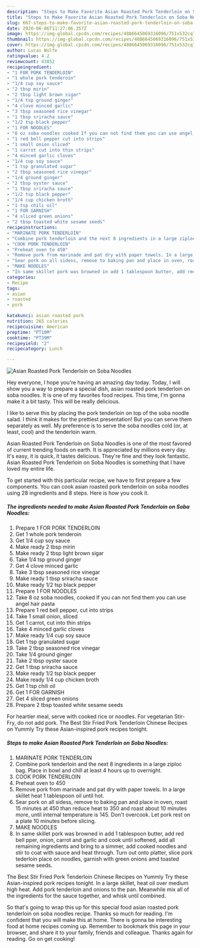 ```yaml
---
description: "Steps to Make Favorite Asian Roasted Pork Tenderloin on Soba Noodles"
title: "Steps to Make Favorite Asian Roasted Pork Tenderloin on Soba Noodles"
slug: 667-steps-to-make-favorite-asian-roasted-pork-tenderloin-on-soba-noodles
date: 2020-06-06T11:27:06.357Z
image: https://img-global.cpcdn.com/recipes/4886645069316096/751x532cq70/asian-roasted-pork-tenderloin-on-soba-noodles-recipe-main-photo.jpg
thumbnail: https://img-global.cpcdn.com/recipes/4886645069316096/751x532cq70/asian-roasted-pork-tenderloin-on-soba-noodles-recipe-main-photo.jpg
cover: https://img-global.cpcdn.com/recipes/4886645069316096/751x532cq70/asian-roasted-pork-tenderloin-on-soba-noodles-recipe-main-photo.jpg
author: Lucas Wolfe
ratingvalue: 4.2
reviewcount: 43852
recipeingredient:
- "1 FOR PORK TENDERLOIN"
- "1 whole pork tenderoin"
- "1/4 cup soy sauce"
- "2 tbsp mirin"
- "2 tbsp light brown sigar"
- "1/4 tsp ground ginger"
- "4 clove minced garlic"
- "3 tbsp seasoned rice vinegar"
- "1 tbsp sriracha sauce"
- "1/2 tsp black pepper"
- "1 FOR NOODLES"
- "8 oz soba noodles cooked If you can not find them you can use angel hair pasta"
- "1 red bell pepper cut into strips"
- "1 small onion sliced"
- "1 carrot cut into thin strips"
- "4 minced garlic cloves"
- "1/4 cup soy sauce"
- "1 tsp granulated sugar"
- "2 tbsp seasoned rice vinegar"
- "1/4 ground ginger"
- "2 tbsp oyster sauce"
- "1 tbsp sriracha sauce"
- "1/2 tsp black pepper"
- "1/4 cup chicken broth"
- "1 tsp chili oil"
- "1 FOR GARNISH"
- "4 sliced green onions"
- "2 tbsp toasted white sesame seeds"
recipeinstructions:
- "MARINATE PORK TENDERLOIN"
- "Combine pork tenderloin and the next 8 ingredients in a large ziploc bag. Place in bowl and chill at least 4 hours up to overnight."
- "COOK PORK TENDERLOIN"
- "Preheat oven to 450"
- "Remove pork from marinade and pat dry with paper towels. In a large skillet heat 1 tablespoon oil until hot."
- "Sear pork on all sidess, remove to baking pan and place in oven, roast 15 minutes at 450 than reduce heat to 350 and roast about 10 minutes more, until internal temperature is 145. Don&#39;t overcook. Let pork rest on a plate 10 minutes before slicing."
- "MAKE NOODLES"
- "In same skillet pork was browned in add 1 tablespoon butter, add red bell pper, onion, carrot and garlic and cook until softened, add all remaining ingredients and bring to a simmer, add cooked noodles and stir to coat with sauce and heat through. Turn out onto platter, slice pork tederloin place on noodles, garnish with green onions amd toasted sesame seeds."
categories:
- Recipe
tags:
- asian
- roasted
- pork

katakunci: asian roasted pork 
nutrition: 265 calories
recipecuisine: American
preptime: "PT10M"
cooktime: "PT39M"
recipeyield: "2"
recipecategory: Lunch

---
```



![Asian Roasted Pork Tenderloin on Soba Noodles](https://img-global.cpcdn.com/recipes/4886645069316096/751x532cq70/asian-roasted-pork-tenderloin-on-soba-noodles-recipe-main-photo.jpg)

Hey everyone, I hope you're having an amazing day today. Today, I will show you a way to prepare a special dish, asian roasted pork tenderloin on soba noodles. It is one of my favorites food recipes. This time, I'm gonna make it a bit tasty. This will be really delicious.

I like to serve this by placing the pork tenderloin on top of the soba noodle salad. I think it makes for the prettiest presentation! But you can serve them separately as well. My preference is to serve the soba noodles cold (or, at least, cool) and the tenderloin warm.

Asian Roasted Pork Tenderloin on Soba Noodles is one of the most favored of current trending foods on earth. It is appreciated by millions every day. It's easy, it is quick, it tastes delicious. They're fine and they look fantastic. Asian Roasted Pork Tenderloin on Soba Noodles is something that I have loved my entire life.


To get started with this particular recipe, we have to first prepare a few components. You can cook asian roasted pork tenderloin on soba noodles using 28 ingredients and 8 steps. Here is how you cook it.

<!--inarticleads1-->

##### The ingredients needed to make Asian Roasted Pork Tenderloin on Soba Noodles:

1. Prepare 1 FOR PORK TENDERLOIN
1. Get 1 whole pork tenderoin
1. Get 1/4 cup soy sauce
1. Make ready 2 tbsp mirin
1. Make ready 2 tbsp light brown sigar
1. Take 1/4 tsp ground ginger
1. Get 4 clove minced garlic
1. Take 3 tbsp seasoned rice vinegar
1. Make ready 1 tbsp sriracha sauce
1. Make ready 1/2 tsp black pepper
1. Prepare 1 FOR NOODLES
1. Take 8 oz soba noodles, cooked If you can not find them you can use angel hair pasta
1. Prepare 1 red bell pepper, cut into strips
1. Take 1 small onion, sliced
1. Get 1 carrot, cut into thin strips
1. Take 4 minced garlic cloves
1. Make ready 1/4 cup soy sauce
1. Get 1 tsp granulated sugar
1. Take 2 tbsp seasoned rice vinegar
1. Take 1/4 ground ginger
1. Take 2 tbsp oyster sauce
1. Get 1 tbsp sriracha sauce
1. Make ready 1/2 tsp black pepper
1. Make ready 1/4 cup chicken broth
1. Get 1 tsp chili oil
1. Get 1 FOR GARNISH
1. Get 4 sliced green onions
1. Prepare 2 tbsp toasted white sesame seeds


For heartier meal, serve with cooked rice or noodles. For vegetarian Stir-Fry, do not add pork. The Best Stir Fried Pork Tenderloin Chinese Recipes on Yummly Try these Asian-inspired pork recipes tonight. 

<!--inarticleads2-->

##### Steps to make Asian Roasted Pork Tenderloin on Soba Noodles:

1. MARINATE PORK TENDERLOIN
1. Combine pork tenderloin and the next 8 ingredients in a large ziploc bag. Place in bowl and chill at least 4 hours up to overnight.
1. COOK PORK TENDERLOIN
1. Preheat oven to 450
1. Remove pork from marinade and pat dry with paper towels. In a large skillet heat 1 tablespoon oil until hot.
1. Sear pork on all sidess, remove to baking pan and place in oven, roast 15 minutes at 450 than reduce heat to 350 and roast about 10 minutes more, until internal temperature is 145. Don&#39;t overcook. Let pork rest on a plate 10 minutes before slicing.
1. MAKE NOODLES
1. In same skillet pork was browned in add 1 tablespoon butter, add red bell pper, onion, carrot and garlic and cook until softened, add all remaining ingredients and bring to a simmer, add cooked noodles and stir to coat with sauce and heat through. Turn out onto platter, slice pork tederloin place on noodles, garnish with green onions amd toasted sesame seeds.


The Best Stir Fried Pork Tenderloin Chinese Recipes on Yummly Try these Asian-inspired pork recipes tonight. In a large skillet, heat oil over medium high heat. Add pork tenderloin and onions to the pan. Meanwhile mix all of the ingredients for the sauce together, and whisk until combined. 

So that's going to wrap this up for this special food asian roasted pork tenderloin on soba noodles recipe. Thanks so much for reading. I'm confident that you will make this at home. There is gonna be interesting food at home recipes coming up. Remember to bookmark this page in your browser, and share it to your family, friends and colleague. Thanks again for reading. Go on get cooking!
